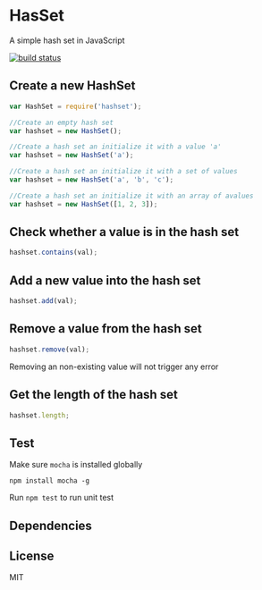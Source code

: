 HasSet
======
A simple hash set in JavaScript

[![build status](https://travis-ci.org/liushuping/HashSet.svg?branch=master)](https://travis-ci.org/liushuping/HashSet.svg?branch=master)

## Create a new HashSet
```javascript
var HashSet = require('hashset');

//Create an empty hash set
var hashset = new HashSet();

//Create a hash set an initialize it with a value 'a'
var hashset = new HashSet('a');

//Create a hash set an initialize it with a set of values
var hashset = new HashSet('a', 'b', 'c');

//Create a hash set an initialize it with an array of avalues
var hashset = new HashSet([1, 2, 3]);
```

## Check whether a value is in the hash set
```javascript
hashset.contains(val);
```

## Add a new value into the hash set
```javascript
hashset.add(val);
```

## Remove a value from the hash set
```javascript
hashset.remove(val);
```
Removing an non-existing value will not trigger any error

## Get the length of the hash set
```javascript
hashset.length;
```

## Test
Make sure `mocha` is installed globally
```
npm install mocha -g
```
Run `npm test` to run unit test

## Dependencies

## License
MIT
